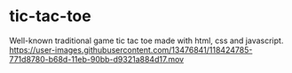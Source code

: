 # tic-tac-toe
Well-known traditional game tic tac toe made with html, css and javascript.
https://user-images.githubusercontent.com/13476841/118424785-771d8780-b68d-11eb-90bb-d9321a884d17.mov
